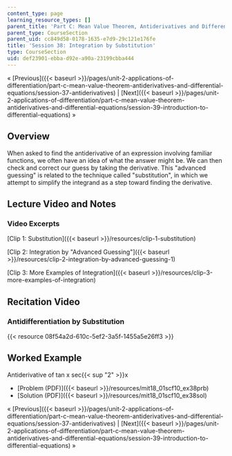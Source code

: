 ```yaml
---
content_type: page
learning_resource_types: []
parent_title: 'Part C: Mean Value Theorem, Antiderivatives and Differential Equations'
parent_type: CourseSection
parent_uid: cc849d58-0178-1635-e7d9-29c121e176fe
title: 'Session 38: Integration by Substitution'
type: CourseSection
uid: def23901-ebba-d92e-a90a-23199cbba444
---
```


« [Previous]({{< baseurl >}}/pages/unit-2-applications-of-differentiation/part-c-mean-value-theorem-antiderivatives-and-differential-equations/session-37-antiderivatives) | [Next]({{< baseurl >}}/pages/unit-2-applications-of-differentiation/part-c-mean-value-theorem-antiderivatives-and-differential-equations/session-39-introduction-to-differential-equations) »

Overview
--------

When asked to find the antiderivative of an expression involving familiar functions, we often have an idea of what the answer might be. We can then check and correct our guess by taking the derivative. This "advanced guessing" is related to the technique called "substitution", in which we attempt to simplify the integrand as a step toward finding the derivative.

Lecture Video and Notes
-----------------------

### Video Excerpts

[Clip 1: Substitution]({{< baseurl >}}/resources/clip-1-substitution)

[Clip 2: Integration by "Advanced Guessing"]({{< baseurl >}}/resources/clip-2-integration-by-advanced-guessing-1)

[Clip 3: More Examples of Integration]({{< baseurl >}}/resources/clip-3-more-examples-of-integration)

Recitation Video
----------------

### Antidifferentiation by Substitution

{{< resource 08f54a2d-610c-5ef2-3a5f-1455a5e26ff3 >}}

Worked Example
--------------

Antiderivative of tan x sec{{< sup "2" >}}x

*   [Problem (PDF)]({{< baseurl >}}/resources/mit18_01scf10_ex38prb)
*   [Solution (PDF)]({{< baseurl >}}/resources/mit18_01scf10_ex38sol)

« [Previous]({{< baseurl >}}/pages/unit-2-applications-of-differentiation/part-c-mean-value-theorem-antiderivatives-and-differential-equations/session-37-antiderivatives) | [Next]({{< baseurl >}}/pages/unit-2-applications-of-differentiation/part-c-mean-value-theorem-antiderivatives-and-differential-equations/session-39-introduction-to-differential-equations) »